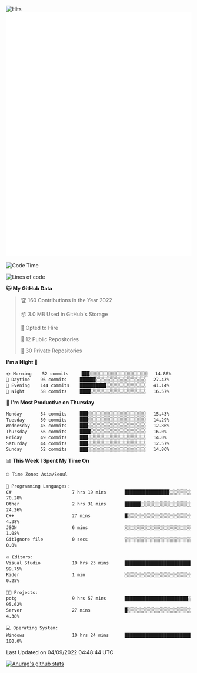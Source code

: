 ![Hits](https://hits.seeyoufarm.com/api/count/incr/badge.svg?url=https%3A%2F%2Fgithub.com%2Fkokose1234&count_bg=%2379C83D&title_bg=%23555555&icon=apple.svg&icon_color=%23E7E7E7&title=hits&edge_flat=false)
<br/>
![Metrics](https://github.com/kokose1234/kokose1234/blob/main/github-metrics.svg)

<!--START_SECTION:waka-->
![Code Time](http://img.shields.io/badge/Code%20Time-684%20hrs%2025%20mins-blue)

![Lines of code](https://img.shields.io/badge/From%20Hello%20World%20I%27ve%20Written-937%20Thousand%20lines%20of%20code-blue)

**🐱 My GitHub Data** 

> 🏆 160 Contributions in the Year 2022
 > 
> 📦 3.0 MB Used in GitHub's Storage 
 > 
> 💼 Opted to Hire
 > 
> 📜 12 Public Repositories 
 > 
> 🔑 30 Private Repositories  
 > 
**I'm a Night 🦉** 

```text
🌞 Morning    52 commits     ███░░░░░░░░░░░░░░░░░░░░░░   14.86% 
🌆 Daytime    96 commits     ██████░░░░░░░░░░░░░░░░░░░   27.43% 
🌃 Evening    144 commits    ██████████░░░░░░░░░░░░░░░   41.14% 
🌙 Night      58 commits     ████░░░░░░░░░░░░░░░░░░░░░   16.57%

```
📅 **I'm Most Productive on Thursday** 

```text
Monday       54 commits     ███░░░░░░░░░░░░░░░░░░░░░░   15.43% 
Tuesday      50 commits     ███░░░░░░░░░░░░░░░░░░░░░░   14.29% 
Wednesday    45 commits     ███░░░░░░░░░░░░░░░░░░░░░░   12.86% 
Thursday     56 commits     ████░░░░░░░░░░░░░░░░░░░░░   16.0% 
Friday       49 commits     ███░░░░░░░░░░░░░░░░░░░░░░   14.0% 
Saturday     44 commits     ███░░░░░░░░░░░░░░░░░░░░░░   12.57% 
Sunday       52 commits     ███░░░░░░░░░░░░░░░░░░░░░░   14.86%

```


📊 **This Week I Spent My Time On** 

```text
⌚︎ Time Zone: Asia/Seoul

💬 Programming Languages: 
C#                       7 hrs 19 mins       █████████████████░░░░░░░░   70.28% 
Other                    2 hrs 31 mins       ██████░░░░░░░░░░░░░░░░░░░   24.26% 
C++                      27 mins             █░░░░░░░░░░░░░░░░░░░░░░░░   4.38% 
JSON                     6 mins              ░░░░░░░░░░░░░░░░░░░░░░░░░   1.08% 
GitIgnore file           0 secs              ░░░░░░░░░░░░░░░░░░░░░░░░░   0.0%

🔥 Editors: 
Visual Studio            10 hrs 23 mins      █████████████████████████   99.75% 
Rider                    1 min               ░░░░░░░░░░░░░░░░░░░░░░░░░   0.25%

🐱‍💻 Projects: 
potg                     9 hrs 57 mins       ████████████████████████░   95.62% 
Server                   27 mins             █░░░░░░░░░░░░░░░░░░░░░░░░   4.38%

💻 Operating System: 
Windows                  10 hrs 24 mins      █████████████████████████   100.0%

```


 Last Updated on 04/09/2022 04:48:44 UTC
<!--END_SECTION:waka-->

[![Anurag's github stats](https://github-readme-stats.vercel.app/api?username=kokose1234&theme=dracula)](https://github.com/anuraghazra/github-readme-stats)



	

